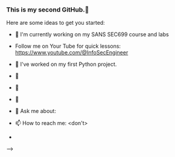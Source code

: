 ### This is my second GitHub.👋

Here are some ideas to get you started:
- 🔭 I'm currently working on my SANS SEC699 course and labs <BR>
-  Follow me on Your Tube for quick lessons:<BR>
https://www.youtube.com/@InfoSecEngineer



- 🔭 I've worked on my first Python project.
- 🌱 
- 👯 
- 🤔 
- 💬 Ask me about: <something>
- 📫 How to reach me: <don't>
- 
-->
